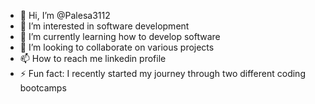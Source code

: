 - 👋 Hi, I’m @Palesa3112
- 👀 I’m interested in software development
- 🌱 I’m currently learning how to develop software
- 💞️ I’m looking to collaborate on various projects
- 📫 How to reach me linkedin profile
- ⚡ Fun fact: I recently started my journey through two different coding bootcamps

<!---
Palesa3112/Palesa3112 is a ✨ special ✨ repository because its `README.md` (this file) appears on your GitHub profile.
You can click the Preview link to take a look at your changes.
--->
